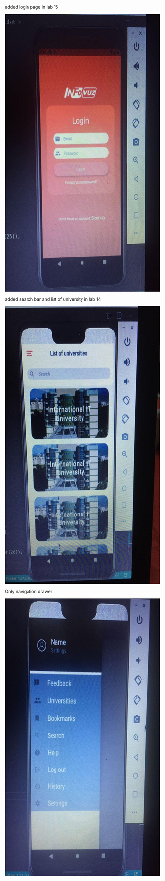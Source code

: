 added login page in lab 15

<img src="l_15.jpg" width="600" height="900">

added search bar and list of university in lab 14

<img src="im_14.jpg" width="600" height="900">


Only navigation drawer

<img src="i_dr.jpg" width="600" height="900">
